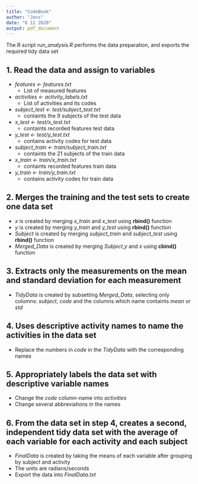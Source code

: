 ```yaml
---
title: "CodeBook"
author: "Jens"
date: "6 12 2020"
output: pdf_document
---
```



The R script *run_analysis.R* performs the data preparation, and exports the required tidy data set

## 1. Read the data and assign to variables

* *features <- features.txt*  
   + List of measured features
* *activities <- activity_labels.txt* 
   + List of activities and its codes 
* *subject_test <- test/subject_test.txt*
   + containts the 9 subjects of the test data
* *x_test <- test/x_test.txt* 
   + containts recorded features test data
* *y_test <- test/y_test.txt*
   + contains activity codes for test data
* *subject_train <- train/subject_train.txt*
   + containts the 21 subjects of the train data
* *x_train <- train/x_train.txt* 
   + containts recorded features train data
* *y_train <- train/y_train.txt*
   + contains activity codes for train data
    
## 2. Merges the training and the test sets to create one data set
* *x* is created by merging *x_train* and *x_test* using **rbind()** function
* *y* is created by merging *y_train* and *y_test* using **rbind()** function
* *Subject* is created by merging *subject_train* and *subject_test* using **rbind()** function
* *Merged_Data* is created by merging *Subject*,*y* and *x* using **cbind()** function 

## 3. Extracts only the measurements on the mean and standard deviation for each measurement
* *TidyData* is created by subsetting *Merged_Data*, selecting only columns: *subject*, *code* and the columns which name containts *mean* or *std*

## 4. Uses descriptive activity names to name the activities in the data set
* Replace the numbers in *code* in the *TidyData* with the corresponding names

## 5. Appropriately labels the data set with descriptive variable names
* Change the *code* column-name into *activities*
* Change several abbreviations in the names 

## 6. From the data set in step 4, creates a second, independent tidy data set with the average of each variable for each activity and each subject
* *FinalData* is created by taking the means of each variable after grouping by subject and activity
* The units are radians/seconds
* Export the data into *FinalData.txt*

